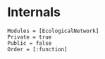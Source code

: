 # Internals

```@autodocs
Modules = [EcologicalNetwork]
Private = true
Public = false
Order = [:function]
```
